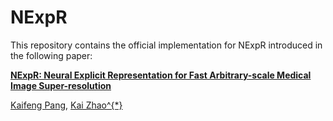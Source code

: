 # NExpR

This repository contains the official implementation for NExpR introduced in the following paper:

[**NExpR: Neural Explicit Representation for Fast Arbitrary-scale Medical Image Super-resolution**](https://www.sciencedirect.com/science/article/pii/S0010482524014392)

[Kaifeng Pang](https://kfpang.com), [Kai Zhao^{*}](https://kaizhao.net/)

